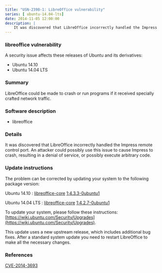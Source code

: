 ```yaml
---
title: "USN-2398-1: LibreOffice vulnerability"
series: [ ubuntu-14.04-lts]
date: 2014-11-05 12:00:00
description: |
    It was discovered that LibreOffice incorrectly handled the Impress remote control port. An attacker could possibly use this issue to cause Impress to crash, resulting in a denial of service, or possibly execute arbitrary code. 
--- 
```

 
 


### libreoffice vulnerability

A security issue affects these releases of Ubuntu and its derivatives:

* Ubuntu 14.10
* Ubuntu 14.04 LTS

### Summary

LibreOffice could be made to crash or run programs if it received specially crafted network traffic.

### Software description

* libreoffice 

### Details

It was discovered that LibreOffice incorrectly handled the Impress remote control port. An attacker could possibly use this issue to cause Impress to crash, resulting in a denial of service, or possibly execute arbitrary code. 

### Update instructions

The problem can be corrected by updating your system to the following package version:

Ubuntu 14.10
 : [libreoffice-core](https://launchpad.net/ubuntu/+source/libreoffice) <span> [1:4.3.3-0ubuntu1](https://launchpad.net/ubuntu/+source/libreoffice/1:4.3.3-0ubuntu1) </span> 

Ubuntu 14.04 LTS
 : [libreoffice-core](https://launchpad.net/ubuntu/+source/libreoffice) <span> [1:4.2.7-0ubuntu1](https://launchpad.net/ubuntu/+source/libreoffice/1:4.2.7-0ubuntu1) </span> 

To update your system, please follow these instructions: [https://wiki.ubuntu.com/Security/Upgrades](https://wiki.ubuntu.com/Security/Upgrades).

This update uses a new upstream release, which includes additional bug fixes. After a standard system update you need to restart LibreOffice to make all the necessary changes. 

### References

 
 [CVE-2014-3693](http://people.ubuntu.com/~ubuntu-security/cve/CVE-2014-3693)
 

